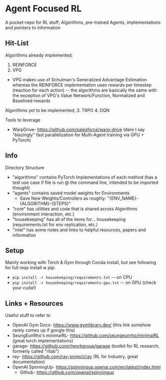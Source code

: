 # Agent Focused RL

A pocket-repo for RL stuff; Algorithms, pre-trained Agents, implementations and pointers to information


## Hit-List
Algorithms already implemented;
1. REINFORCE
2. VPG
  -  VPG makes use of Schulman's Generalized Advantage Estimation whereas the REINFORCE implementation uses rewards per timestep (reaction for each action) -- the algorithms are basically the same with the exception of VPG's Value Network/Function, Normalized and Baselined rewards

Algorithms yet to be implemented;
3. TRPO
4. DQN

Tools to leverage
- WarpDrive- https://github.com/salesforce/warp-drive (dare I say "blazingly" fast parallelization for Multi-Agent training via GPU + PyTorch)


## Info
Directory Structure
- "algorithms" contains PyTorch Implementations of each method (has a test use case if file is run @ the command line, intended to be imported thought)
- "agents" contains saved model weights for Environments 
  - Save New Weights/Controllers as roughly: "{ENV_NAME}-{ALGORITHM}-{STEPS}"
- "core" has utilities and code that is shared across Algorithms (environment interaction, etc.)
- "housekeeping" has all of the items for... housekeeping (requirements.txt for env replication, etc.)
- "intel" has some notes and links to helpful resources, papers and information


## Setup
Mainly working with Torch & Gym through Conda install, but see following for full reqs install w pip:
- `pip install -r housekeeping/requirements.txt` -- on CPU
- `pip install -r housekeeping/requirements-gpu.txt` -- on GPU (check your cuda!)


## Links + Resources
Useful stuff to refer to
- OpenAI Gym Docs- https://www.gymlibrary.dev/ (this link somehow rarely comes up if google this)
- SeungEunRho's minimalRL- https://github.com/seungeunrho/minimalRL (great torch implementations)
- garage- https://github.com/rlworkgroup/garage (toolkit for RL research, formerly called "rllab")
- ray- https://github.com/ray-project/ray (RL for Industry, great documentation)
- OpenAI SpinningUp- https://spinningup.openai.com/en/latest/index.html
  - Github- https://github.com/openai/spinningup 

